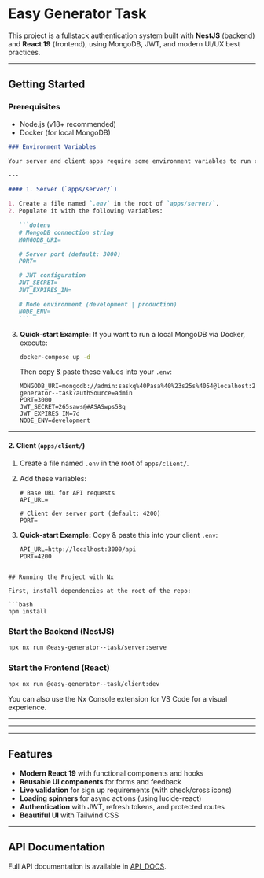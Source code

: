# Easy Generator Task

This project is a fullstack authentication system built with **NestJS** (backend) and **React 19** (frontend), using MongoDB, JWT, and modern UI/UX best practices.

---

## Getting Started

### Prerequisites

- Node.js (v18+ recommended)
- Docker (for local MongoDB)

````md
### Environment Variables

Your server and client apps require some environment variables to run correctly. Follow the steps below to set them up.

---

#### 1. Server (`apps/server/`)

1. Create a file named `.env` in the root of `apps/server/`.
2. Populate it with the following variables:

   ```dotenv
   # MongoDB connection string
   MONGODB_URI=

   # Server port (default: 3000)
   PORT=

   # JWT configuration
   JWT_SECRET=
   JWT_EXPIRES_IN=

   # Node environment (development | production)
   NODE_ENV=
   ```
````

3. **Quick‑start Example:**
   If you want to run a local MongoDB via Docker, execute:

   ```bash
   docker-compose up -d
   ```

   Then copy & paste these values into your `.env`:

   ```dotenv
   MONGODB_URI=mongodb://admin:saskq%40Pasa%40%23s25s%4054@localhost:27017/easy-generator--task?authSource=admin
   PORT=3000
   JWT_SECRET=265saws@#ASASwps58q
   JWT_EXPIRES_IN=7d
   NODE_ENV=development
   ```

---

#### 2. Client (`apps/client/`)

1. Create a file named `.env` in the root of `apps/client/`.

2. Add these variables:

   ```dotenv
   # Base URL for API requests
   API_URL=

   # Client dev server port (default: 4200)
   PORT=
   ```

3. **Quick‑start Example:**
   Copy & paste this into your client `.env`:

   ```dotenv
   API_URL=http://localhost:3000/api
   PORT=4200
   ```

````

## Running the Project with Nx

First, install dependencies at the root of the repo:

```bash
npm install
````

### Start the Backend (NestJS)

```bash
npx nx run @easy-generator--task/server:serve
```

### Start the Frontend (React)

```bash
npx nx run @easy-generator--task/client:dev
```

You can also use the Nx Console extension for VS Code for a visual experience.

---

---

---

## Features

- **Modern React 19** with functional components and hooks
- **Reusable UI components** for forms and feedback
- **Live validation** for sign up requirements (with check/cross icons)
- **Loading spinners** for async actions (using lucide-react)
- **Authentication** with JWT, refresh tokens, and protected routes
- **Beautiful UI** with Tailwind CSS

---

## API Documentation

Full API documentation is available in [API_DOCS](/README.api.md).

```

```
